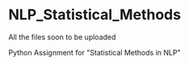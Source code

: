 # NLP_Statistical_Methods
All the files soon to be uploaded

Python Assignment for "Statistical Methods in NLP" 
